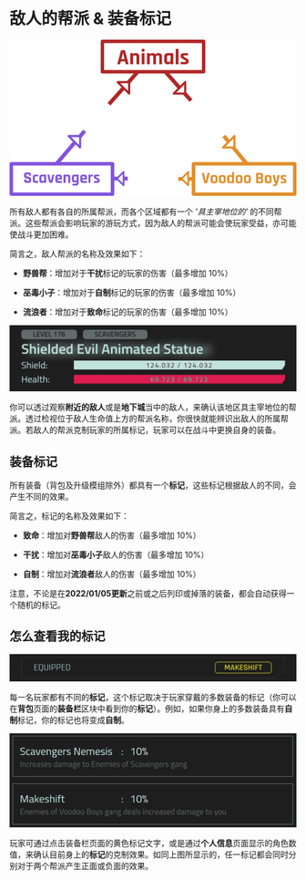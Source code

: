 
# 敌人的帮派 & 装备标记

![EnemyGangGraph](/resources/mobile-tutorial/EnemyGangGraph.png)

所有敌人都有各自的所属帮派，而各个区域都有一个 _'具主宰地位的'_ 的不同帮派。这些帮派会影响玩家的游玩方式，因为敌人的帮派可能会使玩家受益，亦可能使战斗更加困难。

简言之，敌人帮派的名称及效果如下：
- **野兽帮**：增加对于**干扰**标记的玩家的伤害（最多增加 10%）

- **巫毒小子**：增加对于**自制**标记的玩家的伤害（最多增加 10%）

- **流浪者**：增加对于**致命**标记的玩家的伤害（最多增加 10%）

![EnemyGang](/resources/mobile-tutorial/EnemyGang.png)

你可以透过观察**附近的敌人**或是**地下城**当中的敌人，来确认该地区具主宰地位的帮派。透过检视位于敌人生命值上方的帮派名称，你很快就能辨识出敌人的所属帮派。若敌人的帮派克制玩家的所属标记，玩家可以在战斗中更换自身的装备。

## 装备标记

所有装备（背包及升级模组除外）都具有一个**标记**，这些标记根据敌人的不同，会产生不同的效果。

简言之，标记的名称及效果如下：

- **致命**：增加对**野兽帮**敌人的伤害（最多增加 10%）

- **干扰**：增加对**巫毒小子**敌人的伤害（最多增加 10%）

- **自制**：增加对**流浪者**敌人的伤害（最多增加 10%）

注意，不论是在**2022/01/05更新**之前或之后列印或掉落的装备，都会自动获得一个随机的标记。

## 怎么查看我的标记

![EnemyGangMark](/resources/mobile-tutorial/EnemyGangMark.png)

每一名玩家都有不同的**标记**，这个标记取决于玩家穿戴的多数装备的标记（你可以在**背包**页面的**装备栏**区块中看到你的**标记**）。例如，如果你身上的多数装备具有**自制**标记，你的标记也将变成**自制**。

![EnemyGangStats](/resources/mobile-tutorial/EnemyGangStats.png)

玩家可通过点击装备栏页面的黄色标记文字，或是通过**个人信息**页面显示的角色数值，来确认目前身上的**标记**的克制效果。如同上图所显示的，任一标记都会同时分别对于两个帮派产生正面或负面的效果。

